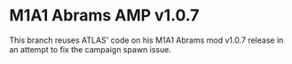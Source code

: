 # M1A1 Abrams AMP v1.0.7
This branch reuses ATLAS' code on his M1A1 Abrams mod v1.0.7 release in an attempt to fix the campaign spawn issue. 
